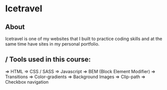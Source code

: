 # Icetravel


## About


Icetravel is one of my websites that I built to practice coding skills and at the same time have sites in my personal portfolio.


## / Tools used in this course:

=> HTML
=> CSS / SASS
=> Javascript
=> BEM (Block Element Modifier)
=> Transitions
=> Color-gradients
=> Background Images
=> Clip-path
=> Checkbox navigation
    
